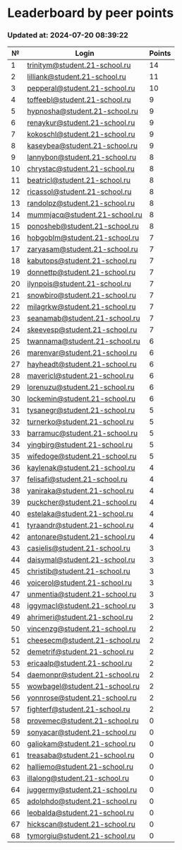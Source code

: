 # Leaderboard by peer points

### Updated at: 2024-07-20 08:39:22

| № | Login | Points |
|---|-------|--------|
|1|trinitym@student.21-school.ru|14|
|2|lilliank@student.21-school.ru|11|
|3|pepperal@student.21-school.ru|10|
|4|toffeebl@student.21-school.ru|9|
|5|hypnosha@student.21-school.ru|9|
|6|renaykur@student.21-school.ru|9|
|7|kokoschl@student.21-school.ru|9|
|8|kaseybea@student.21-school.ru|9|
|9|lannybon@student.21-school.ru|8|
|10|chrystac@student.21-school.ru|8|
|11|beatricl@student.21-school.ru|8|
|12|ricassol@student.21-school.ru|8|
|13|randolpz@student.21-school.ru|8|
|14|mummjacq@student.21-school.ru|8|
|15|ponosheb@student.21-school.ru|8|
|16|hobgoblm@student.21-school.ru|7|
|17|zaryasam@student.21-school.ru|7|
|18|kabutops@student.21-school.ru|7|
|19|donnettp@student.21-school.ru|7|
|20|ilynpois@student.21-school.ru|7|
|21|snowbiro@student.21-school.ru|7|
|22|milagrkw@student.21-school.ru|7|
|23|seanamab@student.21-school.ru|7|
|24|skeevesp@student.21-school.ru|7|
|25|twannama@student.21-school.ru|6|
|26|marenvar@student.21-school.ru|6|
|27|hayheadt@student.21-school.ru|6|
|28|mavericl@student.21-school.ru|6|
|29|lorenuzu@student.21-school.ru|6|
|30|lockemin@student.21-school.ru|6|
|31|tysanegr@student.21-school.ru|5|
|32|turnerko@student.21-school.ru|5|
|33|barramuc@student.21-school.ru|5|
|34|yingbirg@student.21-school.ru|5|
|35|wifedoge@student.21-school.ru|5|
|36|kaylenak@student.21-school.ru|4|
|37|felisafi@student.21-school.ru|4|
|38|yaniraka@student.21-school.ru|4|
|39|puckcher@student.21-school.ru|4|
|40|estelaka@student.21-school.ru|4|
|41|tyraandr@student.21-school.ru|4|
|42|antonare@student.21-school.ru|4|
|43|casielis@student.21-school.ru|3|
|44|daisymal@student.21-school.ru|3|
|45|christib@student.21-school.ru|3|
|46|voicerol@student.21-school.ru|3|
|47|unmentia@student.21-school.ru|3|
|48|iggymacl@student.21-school.ru|3|
|49|ahrimeri@student.21-school.ru|2|
|50|vincenzg@student.21-school.ru|2|
|51|cheesecm@student.21-school.ru|2|
|52|demetrif@student.21-school.ru|2|
|53|ericaalp@student.21-school.ru|2|
|54|daemonpr@student.21-school.ru|2|
|55|wowbagel@student.21-school.ru|2|
|56|yonnrose@student.21-school.ru|2|
|57|fighterf@student.21-school.ru|2|
|58|provemec@student.21-school.ru|0|
|59|sonyacar@student.21-school.ru|0|
|60|galiokam@student.21-school.ru|0|
|61|treasaba@student.21-school.ru|0|
|62|halliemo@student.21-school.ru|0|
|63|illalong@student.21-school.ru|0|
|64|juggermy@student.21-school.ru|0|
|65|adolphdo@student.21-school.ru|0|
|66|leobalda@student.21-school.ru|0|
|67|hickscan@student.21-school.ru|0|
|68|tymorgiu@student.21-school.ru|0|


